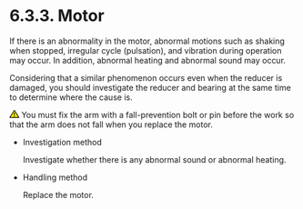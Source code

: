 ﻿# 6.3.3. Motor

If there is an abnormality in the motor, abnormal motions such as shaking when stopped, irregular cycle (pulsation), and vibration during operation may occur. In addition, abnormal heating and abnormal sound may occur.

Considering that a similar phenomenon occurs even when the reducer is damaged, you should investigate the reducer and bearing at the same time to determine where the cause is.

![](../../_assets/작은주의표시.png) You must fix the arm with a fall-prevention bolt or pin before the work so that the arm does not fall when you replace the motor.

*	Investigation method

    Investigate whether there is any abnormal sound or abnormal heating.

*	Handling method

    Replace the motor.


